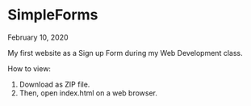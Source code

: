 # SimpleForms

February 10, 2020


My first website as a Sign up Form during my Web Development class.

How to view:
1. Download as ZIP file.
2. Then, open index.html on a web browser.

